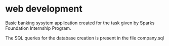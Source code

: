 # web development
Basic banking sysytem application created for the task given by Sparks Foundation Internship Program.


The SQL queries for the database creation is present in the file company.sql
